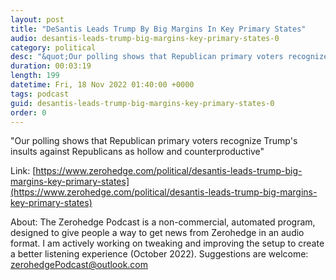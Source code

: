 ```yaml
---
layout: post
title: "DeSantis Leads Trump By Big Margins In Key Primary States"
audio: desantis-leads-trump-big-margins-key-primary-states-0
category: political
desc: "&quot;Our polling shows that Republican primary voters recognize Trump's insults against Republicans as hollow and counterproductive&quot;"
duration: 00:03:19
length: 199
datetime: Fri, 18 Nov 2022 01:40:00 +0000
tags: podcast
guid: desantis-leads-trump-big-margins-key-primary-states-0
order: 0
---
```

&quot;Our polling shows that Republican primary voters recognize Trump's insults against Republicans as hollow and counterproductive&quot;

Link: [https://www.zerohedge.com/political/desantis-leads-trump-big-margins-key-primary-states](https://www.zerohedge.com/political/desantis-leads-trump-big-margins-key-primary-states)

About: The Zerohedge Podcast is a non-commercial, automated program, designed to give people a way to get news from Zerohedge in an audio format.  I am actively working on tweaking and improving the setup to create a better listening experience (October 2022).  Suggestions are welcome: [zerohedgePodcast@outlook.com](mailto:zerohedgePodcast@outlook.com)